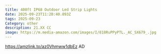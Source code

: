```yaml
---
title: 400ft IP68 Outdoor Led Strip Lights
date: 2025-09-23T11:28:40.893Z
tags: 2025-09-23
Category: other
description: 21.XX CC
image: https://m.media-amazon.com/images/I/818RuPPyPTL._AC_SX679_.jpg
---
```

https://amzlink.to/az0Vhmww1dbEz  AD